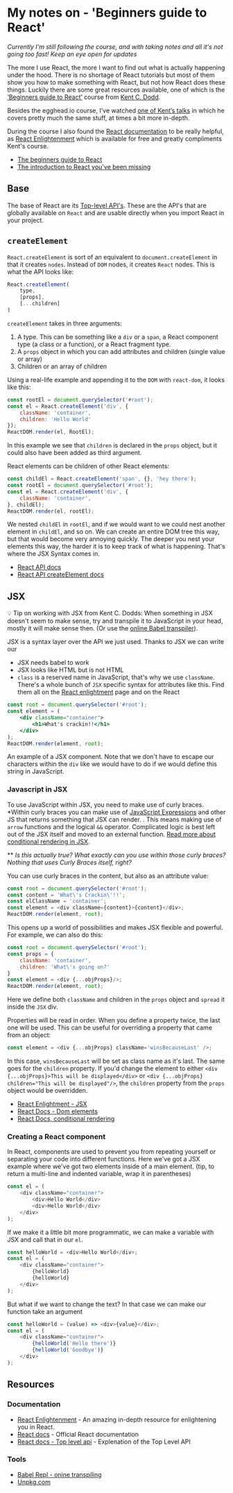 # My notes on - 'Beginners guide to React'

*Currently I'm still following the course, and with taking notes and all it's not going too fast! Keep an eye open for updates*

The more I use React, the more I want to find out what is actually happening under the hood. There is no shortage of React tutorials but most of them show you how to make something with React, but not how React does these things. Luckily there are some great resources available, one of which is the [‘Beginners guide to React’](https://egghead.io/courses/the-beginner-s-guide-to-reactjs) course from [Kent C. Dodd](https://twitter.com/kentcdodds).

Besides the egghead.io course, I’ve watched [one of Kent’s talks](https://youtu.be/pugPxYH96TU) in which he covers pretty much the same stuff, at times a bit more in-depth.

During the course I also found the [React documentation](https://reactjs.org/docs/) to be really helpful, as [React Enlightenment](https://www.reactenlightenment.com/) which is available for free and greatly compliments Kent's course.

* [The beginners guide to React](https://egghead.io/courses/the-beginner-s-guide-to-reactjs)
* [The introduction to React you've been missing](https://youtu.be/pugPxYH96TU)

## Base

The base of React are its [Top-level API's](https://reactjs.org/docs/react-api.html). These are the API's that are globally available on `React` and are usable directly when you import React in your project.

## `createElement`

`React.createElement` is sort of an equivalent to `document.createElement` in that it creates `nodes`. Instead of `DOM` nodes, it creates `React` nodes. This is what the API looks like:

```javascript
React.createElement(
    type,
    [props],
    [...children]
)
```

`createElement` takes in three arguments:

1. A type. This can be something like a `div` or a `span`, a React component type (a class or a function), or a React fragment type.
1. A `props` object in which you can add attributes and children (single value or array)
1. Children or an array of children

Using a real-life example and appending it to the `DOM` with `react-dom`, it looks like this:

```javascript
const rootEl = document.querySelector('#root');
const el = React.createElement('div', {
    className: 'container',
    children: 'Hello World'
});
ReactDOM.render(el, RootEl);
```

In this example we see that `children` is declared in the `props` object, but it could also have been added as third argument.

React elements can be children of other React elements:

```javascript
const childEl = React.createElement('span', {}, 'hey there');
const rootEl = document.querySelector('#root');
const el = React.createElement('div', {
    className: 'container',
}, childEl);
ReactDOM.render(el, rootEl);
```

We nested `childEl` in `rootEl`, and if we would want to we could nest another element in `childEl`, and so on. We can create an entire DOM tree this way, but that would become very annoying quickly. The deeper you nest your elements this way, the harder it is to keep track of what is happening. That's where the JSX Syntax comes in.

* [React API docs](https://reactjs.org/docs/react-api.html)
* [React API createElement docs](https://reactjs.org/docs/react-api.html#createelement)

## JSX

💡 Tip on working with JSX from Kent C. Dodds: When something in JSX doesn't seem to make sense, try and transpile it to JavaScript in your head, mostly it will make sense then. (Or use the [online Babel transpiler](https://babeljs.io/repl)).

JSX is a syntax layer over the API we just used. Thanks to JSX we can write our 

* JSX needs babel to work
* JSX looks like HTML but is not HTML
* `class` is a reserved name in JavaScript, that's why we use `className`. There's a whole bunch of `JSX` specific syntax for attributes like this. Find them all on the [React enlightment](https://www.reactenlightenment.com/react-jsx/5.7.html) page and on the React

```jsx
const root = document.querySelector('#root');
const element = (
    <div className="container">
        <h1>What's crackin!!</h1>
    </div>
);
ReactDOM.render(element, root);
```

An example of a JSX component. Note that we don't have to escape our characters within the `div` like we would have to do if we would define this string in JavaScript.

### Javascript in JSX

To use JavaScript within JSX, you need to make use of curly braces. *Within curly braces you can make use of [JavaScript Expressions](https://developer.mozilla.org/nl/docs/Web/JavaScript/Guide/Expressions_and_Operators) and other JS that returns something that JSX can render. . This means making use of `arrow` functions and the logical `&&` operator. Complicated logic is best left out of the JSX itself and moved to an external function. [Read more about conditional rendering in JSX](https://reactjs.org/docs/conditional-rendering.html).

** *Is this actually true? What exactly can you use within those curly braces? Nothing that uses Curly Braces itself, right?*

You can use curly braces in the content, but also as an attribute value:

```javascript
const root = document.querySelector('#root');
const content = 'What\'s Crackin\'!!';
const elClassName = 'container';
const element = <div className={content}>{content}</div>;
ReactDOM.render(element, root);
```

This opens up a world of possibilities and makes JSX flexible and powerful. For example, we can also do this:

```javascript
const root = document.querySelector('#root');
const props = {
    className: 'container',
    children: 'What\'s going on?'
}
const element = <div {...objProps}/>;
ReactDOM.render(element, root);
```

Here we define both `className` and children in the `props` object and `spread` it inside the `JSX` div.

Properties will be read in order. When you define a property twice, the last one will be used. This can be useful for overriding a property that came from an object:

```javascript
const element = <div {...objProps} className='winsBecauseLast' />;
```

In this case, `winsBecauseLast` will be set as class name as it's last. The same goes for the `children` property. If you'd change the element to either `<div {...objProps}>This will be displayed</div>` or `<div {...objProps} children="This will be displayed"/>`, the `children` property from the `props` object would be overridden.

* [React Enlightment - JSX ](https://www.reactenlightenment.com/react-jsx/5.7.html)
* [React Docs - Dom elements](https://reactjs.org/docs/dom-elements.html)
* [React Docs, conditional rendering](https://reactjs.org/docs/conditional-rendering.html)

### Creating a React component

In React, components are used to prevent you from repeating yourself or separating your code into different functions. 
Here we've got a JSX example where we've got two elements inside of a main element. (tip, to return a multi-line and indented variable, wrap it in parentheses)

```javascript
const el = (
    <div className="container">
        <div>Hello World</div>
        <div>Hello World</div>
    </div>
);
```

If we make it a little bit more programmatic, we can make a variable with JSX and call that in our `el`.

```javascript
const helloWorld = <div>Hello World</div>;
const el = (
    <div className="container">
        {helloWorld}
        {helloWorld}
    </div>
);
```

But what if we want to change the text? In that case we can make our function take an argument

```javascript
const helloWorld = (value) => <div>{value}</div>;
const el = (
    <div className="container">
        {helloWorld('Hello there')}
        {helloWorld('Goodbye')}
    </div>
);
```

## Resources

### Documentation

* [React Enlightenment](https://www.reactenlightenment.com/) - An amazing in-depth resource for enlightening you in React.
* [React docs](https://reactjs.org/docs/hello-world.html) - Official React documentation
* [React docs - Top level api](https://reactjs.org/docs/react-api.html) - Explenation of the Top Level API

### Tools

* [Babel Repl - onine transpiling](https://babeljs.io/repl/)
* [Unpkg.com](https://unpkg.com/)

